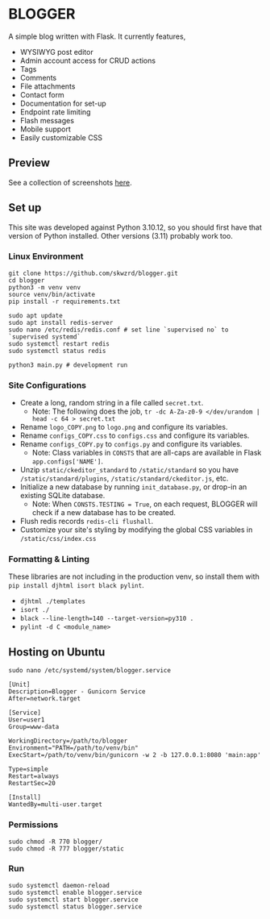 # BLOGGER

A simple blog written with Flask. It currently features,

- WYSIWYG post editor
- Admin account access for CRUD actions
- Tags
- Comments
- File attachments
- Contact form
- Documentation for set-up
- Endpoint rate limiting
- Flash messages
- Mobile support
- Easily customizable CSS


## Preview

See a collection of screenshots [here](resources/README.md).


## Set up

This site was developed against Python 3.10.12, so you should first have that version of Python installed. Other versions (3.11) probably work too.


### Linux Environment
```
git clone https://github.com/skwzrd/blogger.git
cd blogger
python3 -m venv venv
source venv/bin/activate
pip install -r requirements.txt

sudo apt update
sudo apt install redis-server
sudo nano /etc/redis/redis.conf # set line `supervised no` to `supervised systemd`
sudo systemctl restart redis
sudo systemctl status redis

python3 main.py # development run
```


### Site Configurations

- Create a long, random string in a file called `secret.txt`.
    - Note: The following does the job, `tr -dc A-Za-z0-9 </dev/urandom | head -c 64 > secret.txt`
- Rename `logo_COPY.png` to `logo.png` and configure its variables.
- Rename `configs_COPY.css` to `configs.css` and configure its variables.
- Rename `configs_COPY.py` to `configs.py` and configure its variables.
    - Note: Class variables in `CONSTS` that are all-caps are available in Flask `app.configs['NAME']`.
- Unzip `static/ckeditor_standard` to `/static/standard` so you have `/static/standard/plugins`, `/static/standard/ckeditor.js`, etc.
- Initialize a new database by running `init_database.py`, or drop-in an existing SQLite database.
    - Note: When `CONSTS.TESTING = True`, on each request, BLOGGER will check if a new database has to be created.
- Flush redis records `redis-cli flushall`.
- Customize your site's styling by modifying the global CSS variables in `/static/css/index.css`


### Formatting & Linting

These libraries are not including in the production venv, so install them with `pip install djhtml isort black pylint`.

- `djhtml ./templates`
- `isort ./`
- `black --line-length=140 --target-version=py310 .`
- `pylint -d C <module_name>`


## Hosting on Ubuntu

`sudo nano /etc/systemd/system/blogger.service`

```service
[Unit]
Description=Blogger - Gunicorn Service
After=network.target

[Service]
User=user1
Group=www-data

WorkingDirectory=/path/to/blogger
Environment="PATH=/path/to/venv/bin"
ExecStart=/path/to/venv/bin/gunicorn -w 2 -b 127.0.0.1:8080 'main:app'

Type=simple
Restart=always
RestartSec=20

[Install]
WantedBy=multi-user.target
```

### Permissions
```
sudo chmod -R 770 blogger/
sudo chmod -R 777 blogger/static
```

### Run

```
sudo systemctl daemon-reload
sudo systemctl enable blogger.service
sudo systemctl start blogger.service
sudo systemctl status blogger.service
```
